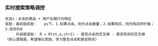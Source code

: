### 实时搜索策略调控
    状态s：点击的商品 + 用户长期行为特征
    奖励：最初版奖励：   pv下，1.如果点击，则为点击数量；2.如果购买，则为购买的价格；3.否则为0 
         升级版奖励： R = R(st,a,st+1) - 是否点击的交叉熵 - 是否购买的交叉熵   （核心逻辑是，希望强化奖励，学习是否点击和是否购买）
